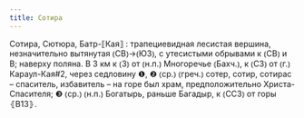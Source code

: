 ```yaml
---
title: Сотира
---
```


Сотира, Сютюра, Батр-⟦Кая⟧
: трапециевидная лесистая вершина, незначительно вытянутая ⦅СВ⦆→⦅ЮЗ⦆, с утесистыми обрывами к ⦅СВ⦆ и В; наверху поляна. В 3 км к ⦅З⦆ от ⦅н.п.⦆ Многоречье ⦅Бахч.⦆, к ⦅СЗ⦆ от ⦅г.⦆ Караул-Кая#2, через седловину ❶, ❷ ⦅ср.⦆ ⦅греч.⦆ сотер, сотир, сотирас – спаситель, избавитель – на горе был храм, предположительно Христа-Спасителя; ❸ ⦅ср.⦆ ⦅н.п.⦆ Богатырь, раньше Багадыр, к ⦅ССЗ⦆ от горы ⦃В13⦄.

